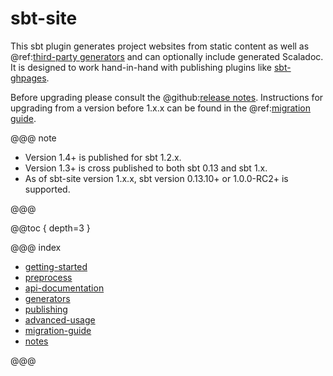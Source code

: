 # sbt-site

This sbt plugin generates project websites from static content as well as @ref:[third-party generators](generators/index.md) and can optionally include generated Scaladoc. It is designed to work hand-in-hand with publishing plugins like [sbt-ghpages].

Before upgrading please consult the @github:[release notes](/notes/). Instructions for upgrading from a version before 1.x.x can be found in the @ref:[migration guide](migration-guide.md#from-version-0.x.x-to-1.x.x).

@@@ note

* Version 1.4+ is published for sbt 1.2.x.
* Version 1.3+ is cross published to both sbt 0.13 and sbt 1.x.
* As of sbt-site version 1.x.x, sbt version 0.13.10+ or 1.0.0-RC2+ is supported.

@@@

@@toc { depth=3 }

@@@ index

 - [getting-started](getting-started.md)
 - [preprocess](preprocess.md)
 - [api-documentation](api-documentation.md)
 - [generators](generators/index.md)
 - [publishing](publishing.md)
 - [advanced-usage](advanced-usage.md)
 - [migration-guide](migration-guide.md)
 - [notes](notes/index.md)

@@@

[sbt-ghpages]: https://github.com/sbt/sbt-ghpages
